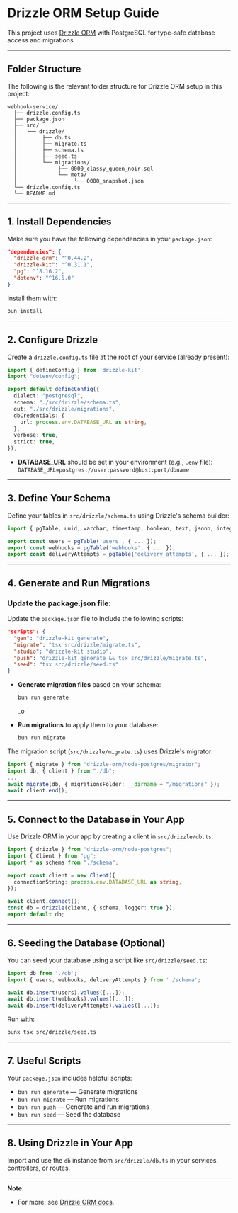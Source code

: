# Drizzle ORM Setup Guide

This project uses [Drizzle ORM](https://orm.drizzle.team/) with PostgreSQL for type-safe database access and migrations.

---

## Folder Structure

The following is the relevant folder structure for Drizzle ORM setup in this project:

```text
webhook-service/
  ├── drizzle.config.ts
  ├── package.json
  ├── src/
  │   └── drizzle/
  │        ├── db.ts
  │        ├── migrate.ts
  │        ├── schema.ts
  │        ├── seed.ts
  │        └── migrations/
  │             ├── 0000_classy_queen_noir.sql
  │             └── meta/
  │                  └── 0000_snapshot.json
  └── drizzle.config.ts
  └── README.md

```

---

## 1. Install Dependencies

Make sure you have the following dependencies in your `package.json`:

```json
"dependencies": {
  "drizzle-orm": "^0.44.2",
  "drizzle-kit": "^0.31.1",
  "pg": "^8.16.2",
  "dotenv": "^16.5.0"
}
```

Install them with:

```bash
bun install
```

---

## 2. Configure Drizzle

Create a `drizzle.config.ts` file at the root of your service (already present):

```ts
import { defineConfig } from 'drizzle-kit';
import "dotenv/config";

export default defineConfig({
  dialect: "postgresql",
  schema: "./src/drizzle/schema.ts",
  out: "./src/drizzle/migrations",
  dbCredentials: {
    url: process.env.DATABASE_URL as string,
  },
  verbose: true,
  strict: true,
});
```

- **DATABASE_URL** should be set in your environment (e.g., `.env` file):  
  `DATABASE_URL=postgres://user:password@host:port/dbname`

---

## 3. Define Your Schema

Define your tables in `src/drizzle/schema.ts` using Drizzle's schema builder:

```ts
import { pgTable, uuid, varchar, timestamp, boolean, text, jsonb, integer } from 'drizzle-orm/pg-core';

export const users = pgTable('users', { ... });
export const webhooks = pgTable('webhooks', { ... });
export const deliveryAttempts = pgTable('delivery_attempts', { ... });
```

---

## 4. Generate and Run Migrations

### Update the package.json file:
Update the `package.json` file to include the following scripts:

```json
"scripts": {
  "gen": "drizzle-kit generate",
  "migrate": "tsx src/drizzle/migrate.ts",
  "studio": "drizzle-kit studio",
  "push": "drizzle-kit generate && tsx src/drizzle/migrate.ts",
  "seed": "tsx src/drizzle/seed.ts"
}
```

- **Generate migration files** based on your schema:
  ```bash
  bun run generate
  ```
  _o

- **Run migrations** to apply them to your database:
  ```bash
  bun run migrate
  ```
 

The migration script (`src/drizzle/migrate.ts`) uses Drizzle's migrator:

```ts
import { migrate } from "drizzle-orm/node-postgres/migrator";
import db, { client } from "./db";
...
await migrate(db, { migrationsFolder: __dirname + "/migrations" });
await client.end();
```

---

## 5. Connect to the Database in Your App

Use Drizzle ORM in your app by creating a client in `src/drizzle/db.ts`:

```ts
import { drizzle } from "drizzle-orm/node-postgres";
import { Client } from "pg";
import * as schema from "./schema";

export const client = new Client({
  connectionString: process.env.DATABASE_URL as string,
});

await client.connect();
const db = drizzle(client, { schema, logger: true });
export default db;
```

---

## 6. Seeding the Database (Optional)

You can seed your database using a script like `src/drizzle/seed.ts`:

```ts
import db from './db';
import { users, webhooks, deliveryAttempts } from './schema';

await db.insert(users).values([...]);
await db.insert(webhooks).values([...]);
await db.insert(deliveryAttempts).values([...]);
```

Run with:
```bash
bunx tsx src/drizzle/seed.ts
```

---

## 7. Useful Scripts

Your `package.json` includes helpful scripts:

- `bun run generate` — Generate migrations
- `bun run migrate` — Run migrations
- `bun run push` — Generate and run migrations
- `bun run seed` — Seed the database

---

## 8. Using Drizzle in Your App

Import and use the `db` instance from `src/drizzle/db.ts` in your services, controllers, or routes.

---

**Note:**  
- For more, see [Drizzle ORM docs](https://orm.drizzle.team/docs/overview).
